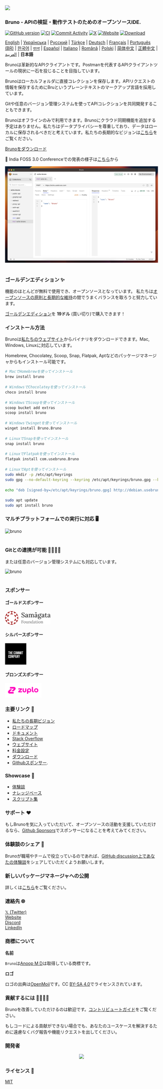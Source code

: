 <br />
<img src="assets/images/logo-transparent.png" width="80"/>

### Bruno - APIの検証・動作テストのためのオープンソースIDE.

[![GitHub version](https://badge.fury.io/gh/usebruno%2Fbruno.svg)](https://badge.fury.io/gh/usebruno%bruno)
[![CI](https://github.com/usebruno/bruno/actions/workflows/tests.yml/badge.svg?branch=main)](https://github.com/usebruno/bruno/workflows/unit-tests.yml)
[![Commit Activity](https://img.shields.io/github/commit-activity/m/usebruno/bruno)](https://github.com/usebruno/bruno/pulse)
[![X](https://img.shields.io/twitter/follow/use_bruno?style=social&logo=x)](https://twitter.com/use_bruno)
[![Website](https://img.shields.io/badge/Website-Visit-blue)](https://www.usebruno.com)
[![Download](https://img.shields.io/badge/Download-Latest-brightgreen)](https://www.usebruno.com/downloads)

[English](../../readme.md) | [Українська](docs/readme/readme_ua.md) | [Русский](docs/readme/readme_ru.md) | [Türkçe](docs/readme/readme_tr.md) | [Deutsch](docs/readme/readme_de.md) | [Français](docs/readme/readme_fr.md) | [Português (BR)](docs/readme/readme_pt_br.md) | [한국어](docs/readme/readme_kr.md) | [বাংলা](docs/readme/readme_bn.md) | [Español](docs/readme/readme_es.md) | [Italiano](docs/readme/readme_it.md) | [Română](docs/readme/readme_ro.md) | [Polski](docs/readme/readme_pl.md) | [简体中文](docs/readme/readme_cn.md) | [正體中文](docs/readme/readme_zhtw.md) |  [العربية](docs/readme/readme_ar.md) | **日本語**

Brunoは革新的なAPIクライアントです。Postmanを代表するAPIクライアントツールの現状に一石を投じることを目指しています。

Brunoはローカルフォルダに直接コレクションを保存します。APIリクエストの情報を保存するためにBruというプレーンテキストのマークアップ言語を採用しています。

Gitや任意のバージョン管理システムを使ってAPIコレクションを共同開発することもできます。

Brunoはオフラインのみで利用できます。Brunoにクラウド同期機能を追加する予定はありません。私たちはデータプライバシーを尊重しており、データはローカルに保存されるべきだと考えています。私たちの長期的なビジョンは[こちら](https://github.com/usebruno/bruno/discussions/269)をご覧ください。

[Brunoをダウンロード](https://www.usebruno.com/downloads)

📢 India FOSS 3.0 Conferenceでの発表の様子は[こちら](https://www.youtube.com/watch?v=7bSMFpbcPiY)から

![bruno](assets/images/landing-2.png) <br /><br />

### ゴールデンエディション ✨

機能のほとんどが無料で使用でき、オープンソースとなっています。
私たちは[オープンソースの原則と長期的な維持](https://github.com/usebruno/bruno/discussions/269)の間でうまくバランスを取ろうと努力しています。

[ゴールデンエディション](https://www.usebruno.com/pricing)を **19ドル** (買い切り)で購入できます！

### インストール方法

Brunoは[私たちのウェブサイト](https://www.usebruno.com/downloads)からバイナリをダウンロードできます。Mac, Windows, Linuxに対応しています。

Homebrew, Chocolatey, Scoop, Snap, Flatpak, Aptなどのパッケージマネージャからもインストール可能です。

```sh
# MacでHomebrewを使ってインストール
brew install bruno

# WindowsでChocolateyを使ってインストール
choco install bruno

# WindowsでScoopを使ってインストール
scoop bucket add extras
scoop install bruno

# Windowsでwingetを使ってインストール
winget install Bruno.Bruno

# LinuxでSnapを使ってインストール
snap install bruno

# LinuxでFlatpakを使ってインストール
flatpak install com.usebruno.Bruno

# LinuxでAptを使ってインストール
sudo mkdir -p /etc/apt/keyrings
sudo gpg --no-default-keyring --keyring /etc/apt/keyrings/bruno.gpg --keyserver keyserver.ubuntu.com --recv-keys 9FA6017ECABE0266

echo "deb [signed-by=/etc/apt/keyrings/bruno.gpg] http://debian.usebruno.com/ bruno stable" | sudo tee /etc/apt/sources.list.d/bruno.list

sudo apt update
sudo apt install bruno
```

### マルチプラットフォームでの実行に対応 🖥️

![bruno](assets/images/run-anywhere.png) <br /><br />

### Gitとの連携が可能 👩‍💻🧑‍💻

または任意のバージョン管理システムにも対応しています。

![bruno](assets/images/version-control.png) <br /><br />

### スポンサー

#### ゴールドスポンサー

<img src="assets/images/sponsors/samagata.png" width="150"/>

#### シルバースポンサー

<img src="assets/images/sponsors/commit-company.png" width="70"/>

#### ブロンズスポンサー

<a href="https://zuplo.link/bruno">
    <img src="assets/images/sponsors/zuplo.png" width="120"/>
</a>

### 主要リンク 📌

- [私たちの長期ビジョン](https://github.com/usebruno/bruno/discussions/269)
- [ロードマップ](https://github.com/usebruno/bruno/discussions/384)
- [ドキュメント](https://docs.usebruno.com)
- [Stack Overflow](https://stackoverflow.com/questions/tagged/bruno)
- [ウェブサイト](https://www.usebruno.com)
- [料金設定](https://www.usebruno.com/pricing)
- [ダウンロード](https://www.usebruno.com/downloads)
- [Githubスポンサー](https://github.com/sponsors/helloanoop).

### Showcase 🎥

- [体験談](https://github.com/usebruno/bruno/discussions/343)
- [ナレッジベース](https://github.com/usebruno/bruno/discussions/386)
- [スクリプト集](https://github.com/usebruno/bruno/discussions/385)

### サポート ❤️

もしBrunoを気に入っていただいて、オープンソースの活動を支援していただけるなら、[Github Sponsors](https://github.com/sponsors/helloanoop)でスポンサーになることを考えてみてください。

### 体験談のシェア 📣

Brunoが職場やチームで役立っているのであれば、[GitHub discussion上であなたの体験談](https://github.com/usebruno/bruno/discussions/343)をシェアしていただくようお願いします。

### 新しいパッケージマネージャへの公開

詳しくは[こちら](../publishing/publishing_ja.md)をご覧ください。

### 連絡先 🌐

[𝕏 (Twitter)](https://twitter.com/use_bruno) <br />
[Website](https://www.usebruno.com) <br />
[Discord](https://discord.com/invite/KgcZUncpjq) <br />
[LinkedIn](https://www.linkedin.com/company/usebruno)

### 商標について

**名前**

`Bruno`は[Anoop M D](https://www.helloanoop.com/)は取得している商標です。

**ロゴ**

ロゴの出典は[OpenMoji](https://openmoji.org/library/emoji-1F436/)です。CC [BY-SA 4.0](https://creativecommons.org/licenses/by-sa/4.0/)でライセンスされています。

### 貢献するには 👩‍💻🧑‍💻

Brunoを改善していただけるのは歓迎です。[コントリビュートガイド](../contributing/contributing_ja.md)をご覧ください。

もしコードによる貢献ができない場合でも、あなたのユースケースを解決するために遠慮なくバグ報告や機能リクエストを出してください。

### 開発者

<div align="center">
    <a href="https://github.com/usebruno/bruno/graphs/contributors">
        <img src="https://contrib.rocks/image?repo=usebruno/bruno" />
    </a>
</div>

### ライセンス 📄

[MIT](license.md)
